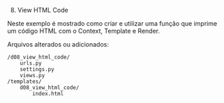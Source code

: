 08. View HTML Code

Neste exemplo é mostrado como criar e utilizar uma função que imprime um código HTML com o Context, Template e Render.

Arquivos alterados ou adicionados:

    /d08_view_html_code/
        urls.py
        settings.py
        views.py
    /templates/
        d08_view_html_code/
            index.html